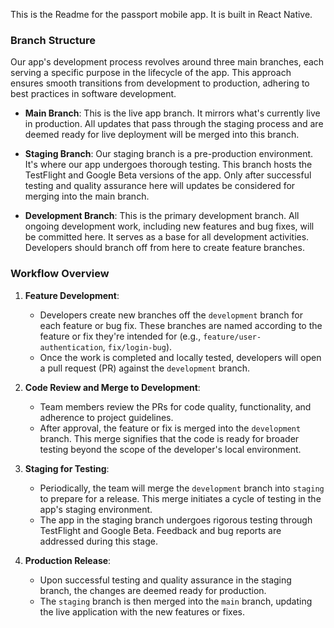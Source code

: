 This is the Readme for the passport mobile app.  It is built in React Native.

### Branch Structure

Our app's development process revolves around three main branches, each serving a specific purpose in the lifecycle of the app. This approach ensures smooth transitions from development to production, adhering to best practices in software development.

- **Main Branch**: This is the live app branch. It mirrors what's currently live in production. All updates that pass through the staging process and are deemed ready for live deployment will be merged into this branch.

- **Staging Branch**: Our staging branch is a pre-production environment. It's where our app undergoes thorough testing. This branch hosts the TestFlight and Google Beta versions of the app. Only after successful testing and quality assurance here will updates be considered for merging into the main branch.

- **Development Branch**: This is the primary development branch. All ongoing development work, including new features and bug fixes, will be committed here. It serves as a base for all development activities. Developers should branch off from here to create feature branches.

### Workflow Overview

1. **Feature Development**:
   - Developers create new branches off the `development` branch for each feature or bug fix. These branches are named according to the feature or fix they're intended for (e.g., `feature/user-authentication`, `fix/login-bug`).
   - Once the work is completed and locally tested, developers will open a pull request (PR) against the `development` branch.

2. **Code Review and Merge to Development**:
   - Team members review the PRs for code quality, functionality, and adherence to project guidelines.
   - After approval, the feature or fix is merged into the `development` branch. This merge signifies that the code is ready for broader testing beyond the scope of the developer's local environment.

3. **Staging for Testing**:
   - Periodically, the team will merge the `development` branch into `staging` to prepare for a release. This merge initiates a cycle of testing in the app's staging environment.
   - The app in the staging branch undergoes rigorous testing through TestFlight and Google Beta. Feedback and bug reports are addressed during this stage.

4. **Production Release**:
   - Upon successful testing and quality assurance in the staging branch, the changes are deemed ready for production.
   - The `staging` branch is then merged into the `main` branch, updating the live application with the new features or fixes.
